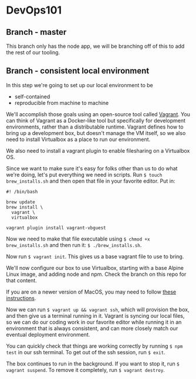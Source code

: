 # DevOps101

## Branch - master

This branch only has the node app, we will be branching off of this to add
the rest of our tooling.

## Branch - consistent local environment

In this step we're going to set up our local environment to be

* self-contained
* reproducible from machine to machine

We'll accomplish those goals using an open-source tool called [Vagrant](https://www.vagrantup.com/). You can think of Vagrant as a Docker-like tool but specifically
for development environments, rather than a distributable runtime. Vagrant defines how
to bring up a development box, but doesn't manage the VM itself, so we also need
to install Virtualbox as a place to run our environment.

We also need to install a vagrant plugin to enable filesharing on a Virtualbox OS.

Since we want to make sure it's easy for folks other than us to do what we're doing,
let's put everything we need in scripts. Run `$ touch brew_installs.sh` and then open
that file in your favorite editor. Put in:

``` shell
#! /bin/bash

brew update
brew install \
  vagrant \
  virtualbox

vagrant plugin install vagrant-vbguest
```

Now we need to make that file executable using `$ chmod +x brew_installs.sh` and then run it: `$ ./brew_installs.sh`.

Now run `$ vagrant init`. This gives us a base vagrant file to use to bring.

We'll now configure our box to use Virtualbox, starting with a base Alpine Linux image,
and adding node and npm. Check the branch on this repo for that content.

If you are on a newer version of MacOS, you may need to follow [these instructions](https://github.com/hashicorp/vagrant/issues/9567).

Now we can run `$ vagrant up && vagrant ssh`, which will provision the box, and then give us a terminal running in it. Vagrant is syncing our local files, so we can do our coding work in our favorite editor while running it in an environment that is always consistent, and can more closely match our eventual deployment environment.

You can quickly check that things are working correctly by running `$ npm test` in our ssh terminal. To get out of the ssh session, run `$ exit`.

The box continues to run in the background. If you want to stop it, run `$ vagrant suspend`. To remove it completely, run `$ vagrant destroy`.
